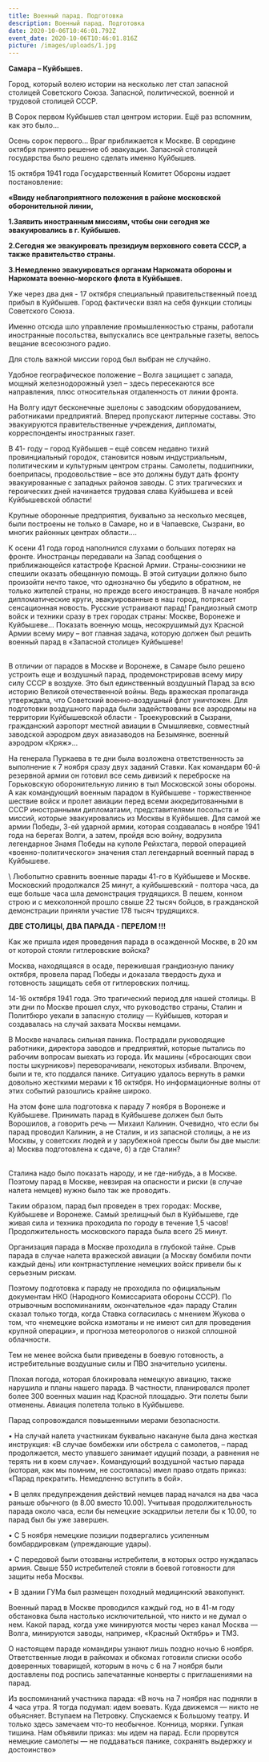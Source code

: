 ```yaml
---
title: Военный парад. Подготовка
description: Военный парад. Подготовка
date: 2020-10-06T10:46:01.792Z
event_date: 2020-10-06T10:46:01.816Z
picture: /images/uploads/1.jpg
---
```

**Самара – Куйбышев.** 


Город, который волею истории на несколько лет стал запасной столицей Советского Союза. Запасной, политической, военной и трудовой столицей СССР.


В Сорок первом Куйбышев стал центром истории. Ещё раз вспомним, как это было…

Осень сорок первого… Враг приближается к Москве. В середине октября принято решение об эвакуации. Запасной столицей государства  было решено сделать именно Куйбышев. 


15 октября 1941 года  Государственный Комитет Обороны издает постановление:


**«Ввиду неблагоприятного положения в районе московской оборонительной линии,**


**1.Заявить  иностранным миссиям, чтобы  они сегодня же эвакуировались в г. Куйбышев.**

**2.Сегодня же эвакуировать президиум верховного совета СССР, а также правительство страны.**

**3.Немедленно эвакуироваться органам Наркомата обороны и Наркомата военно-морского флота в Куйбышев.**


Уже через два дня - 17 октября специальный правительственный поезд прибыл в Куйбышев. Город фактически взял на себя функции столицы Советского Союза. 


Именно отсюда шло управление промышленностью страны, работали иностранные посольства, выпускались все центральные газеты, велось вещание всесоюзного радио.


Для столь важной миссии город был выбран не случайно.


Удобное географическое положение – Волга защищает с запада, мощный железнодорожный узел – здесь пересекаются все направления, плюс относительная отдаленность от линии фронта.


На Волгу идут бесконечные эшелоны с заводским оборудованием, работниками предприятий. Вперед пропускают литерные составы. Это эвакуируются правительственные учреждения, дипломаты, корреспонденты иностранных газет.


В 41- году – город Куйбышев – ещё совсем недавно тихий провинциальный городок, становится новым индустриальным, политическим и культурным центром страны. Самолеты, подшипники, боеприпасы, продовольствие – все это должны будут дать фронту эвакуированные с западных районов заводы. С этих трагических и героических дней начинается трудовая слава Куйбышева и всей Куйбышевской области!


Крупные оборонные предприятия, буквально за несколько месяцев, были построены не только в Самаре, но и в Чапаевске, Сызрани, во многих районных центрах области….


К осени 41 года город наполнился слухами о больших потерях на фронте. Иностранцы передавали на Запад сообщения о приближающейся катастрофе Красной Армии. Страны-союзники не спешили оказать обещанную помощь. В этой ситуации должно было произойти нечто такое, что однозначно бы убедило в обратном, не только жителей страны, но прежде всего иностранцев. В начале ноября дипломатические круги, эвакуированные в наш город, потрясает сенсационная новость. Русские устраивают парад! Грандиозный смотр войск и техники сразу в трех городах страны: Москве, Воронеже и Куйбышеве…
Показать военную мощь, несокрушимый дух Красной Армии всему миру – вот главная задача, которую должен был решить военный парад в «Запасной столице» Куйбышеве!

\
 В отличии от парадов в Москве и Воронеже, в Самаре было решено устроить еще и воздушный парад, продемонстрировав всему миру силу СССР в воздухе. Это был единственный воздушный Парад за всю историю Великой отечественной войны. Ведь вражеская пропаганда утверждала, что Советский военно-воздушный флот уничтожен. Для подготовки воздушного парада были задействованы все аэродромы на территории Куйбышевской области - Троекуровский в Сызрани, гражданский аэропорт местной авиации в Смышляевке, совместный заводской аэродром  двух авиазаводов на Безымянке, военный аэродром «Кряж»...


На генерала Пуркаева в те дни была возложена ответственность за выполнение к 7 ноября сразу двух заданий Ставки. Как командарм 60-й резервной армии он готовил все семь дивизий к переброске на Горьковскую оборонительную линию в тыл Московской зоны обороны. А как командующий военным парадом в Куйбышеве - торжественное шествие войск и пролет авиации перед всеми аккредитованными в СССР иностранными дипломатами, представителями посольств и миссий, которые эвакуировались  из Москвы в Куйбышев. Для самой же армии Победы, 3-ей ударной армии,  которая создавалась  в ноябре 1941 года на берегах Волги, а затем, пройдя всю войну, водрузила  легендарное Знамя Победы на куполе Рейхстага, первой операцией «военно-политического» значения  стал легендарный военный парад в Куйбышеве.

\    Любопытно сравнить военные парады 41-го в Куйбышеве и Москве. Московский продолжался 25 минут, а куйбышевский - полтора часа, да еще больше часа шла демонстрация трудящихся. В пешем, конном строю и с мехколонной прошло свыше 22 тысяч бойцов, в гражданской демонстрации приняли участие 178 тысяч трудящихся.


**ДВЕ СТОЛИЦЫ, ДВА ПАРАДА - ПЕРЕЛОМ !!!**


Как же пришла идея проведения парада в осажденной Москве, в 20 км от которой стояли гитлеровские войска? 


Москва, находящаяся в осаде, пережившая грандиозную панику октября, провела парад Победы и доказала твердость духа и готовность защищать себя от гитлеровских полчищ.


14-16 октября 1941 года. Это трагический период для нашей столицы. В эти дни по Москве прошел слух, что руководство страны, Сталин и Политбюро уехали в запасную столицу — Куйбышев, которая и создавалась на случай захвата Москвы немцами.


В Москве началась сильная паника. Пострадали руководящие работники, директора заводов и предприятий, которые пытались по рабочим вопросам выехать из города. Их машины («бросающих свои посты шкурников») переворачивали, некоторых избивали. Впрочем, были и те, кто поддался панике. Ситуацию удалось вернуть в рамки довольно жесткими мерами к 16 октября. Но информационные волны от этих событий разошлись крайне широко.


На этом фоне шла подготовка к параду 7 ноября в Воронеже и Куйбышеве. Принимать парад в Куйбышеве должен был быть Ворошилов, а говорить речь — Михаил Калинин. Очевидно, что если бы парад проводил Калинин, а не Сталин, и из запасной столицы, а не из Москвы, у советских людей и у зарубежной прессы были бы две мысли: а) Москва подготовлена к сдаче, б) а где Сталин?

\
Сталина надо было показать народу, и не где-нибудь, а в Москве. Поэтому парад в Москве, невзирая на опасности и риски (в случае налета немцев) нужно было так же проводить.


Таким образом, парад был проведен в трех городах: Москве, Куйбышеве и Воронеже. Самый зрелищный был в Куйбышеве, где живая сила и техника проходила по городу в течение 1,5 часов! Продолжительность московского парада была всего 25 минут.


Организация парада в Москве проходила в глубокой тайне. Срыв парада в случае налета вражеской авиации (а Москву бомбили почти каждый день) или контрнаступление немецких войск привели бы к серьезным рискам.


 Поэтому подготовка к параду не проходила по официальным документам НКО (Народного Комиссариата обороны СССР). По отрывочным воспоминаниям, окончательное «да» параду Сталин сказал только тогда, когда Ставка согласилась с мнением Жукова о том, что «немецкие войска измотаны и не имеют сил для проведения крупной операции», и прогноза метеорологов о низкой сплошной облачности.


Тем не менее войска были приведены в боевую готовность, а истребительные воздушные силы и ПВО значительно усилены.


 Плохая погода, которая блокировала немецкую авиацию, также нарушила и планы нашего парада. В частности, планировался пролет более 300 военных машин над Красной площадью. Эти полеты были отменены. Авиация полетела только в Куйбышеве.


  Парад сопровождался повышенными мерами безопасности.


•	На случай налета участникам буквально накануне была дана жесткая инструкция: «В случае бомбежки или обстрела с самолетов, – парад продолжается, место упавшего занимает идущий позади, а равнения не терять ни в коем случае». Командующий воздушной частью парада (которая, как мы помним, не состоялась) имел право отдать приказ: «Парад прекратить. Немедленно вступить в бой».


•	В целях предупреждения действий немцев парад начался на два часа раньше обычного (в 8.00 вместо 10.00). Учитывая продолжительность парада около часа, если бы немецкие эскадрильи летели бы к 10.00, то парад был бы уже завершен.


•	С 5 ноября немецкие позиции подвергались усиленным бомбардировкам (упреждающие удары).


•	С передовой были отозваны истребители, в которых остро нуждалась армия. Свыше 550 истребителей стояли в боевой готовности для защиты неба Москвы. 


•	В здании ГУМа был размещен походный медицинский эвакопункт.


Военный парад в Москве проводился каждый год, но в 41-м году обстановка была настолько исключительной, что никто и не думал о нем. Какой парад, когда уже минируются мосты через канал Москва — Волга, минируются заводы, например, «Красный Октябрь» и ТМЗ. 


О настоящем параде командиры узнают лишь поздно ночью 6 ноября.         Ответственные люди в райкомах и обкомах готовили списки особо доверенных товарищей, которым в ночь с 6 на 7 ноября были доставлены под роспись запечатанные конверты с приглашениями на парад.


Из воспоминаний участника парада:  «В ночь на 7 ноября нас подняли в 4 часа утра. Я тогда подумал: идем воевать. Куда движемся — никто не объясняет. Вступаем на Петровку. Спускаемся к Большому театру. И только здесь замечаем что-то необычное. Конница, моряки. Гулкая тишина. Нам объявили приказ: мы идем на парад. Если прорвутся немецкие самолеты — не поддаваться панике, сохранять выдержку и достоинство»